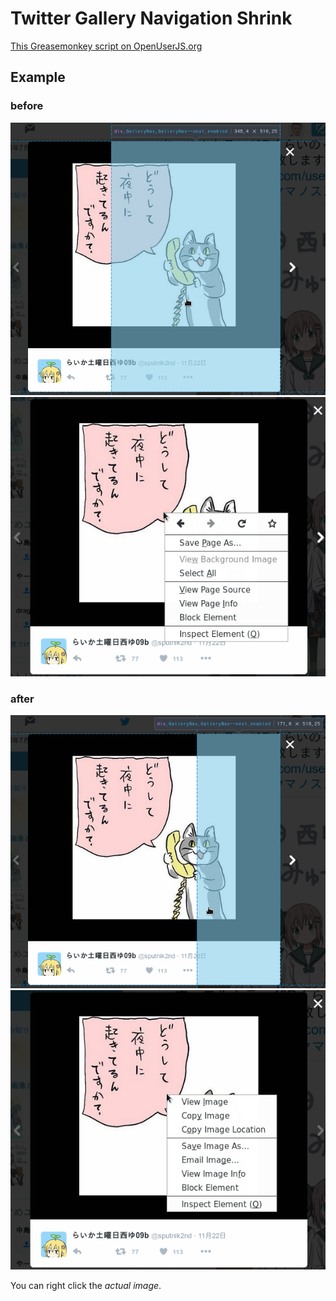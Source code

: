 Twitter Gallery Navigation Shrink
=================================

[This Greasemonkey script on OpenUserJS.org](https://openuserjs.org/scripts/aycabta/Twitter_Gallery_Navigation_Shrink)

## Example

### before
![before DOM](before_dom.png)
![before right click](before_r_click.png)

### after
![after DOM](after_dom.png)
![after right click](after_r_click.png)

You can right click the *actual image*.

